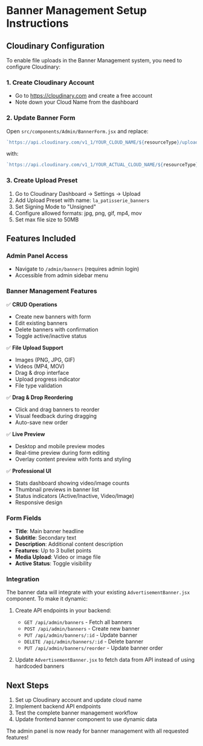 # Banner Management Setup Instructions

## Cloudinary Configuration

To enable file uploads in the Banner Management system, you need to configure Cloudinary:

### 1. Create Cloudinary Account
- Go to https://cloudinary.com and create a free account
- Note down your Cloud Name from the dashboard

### 2. Update Banner Form
Open `src/components/Admin/BannerForm.jsx` and replace:
```javascript
`https://api.cloudinary.com/v1_1/YOUR_CLOUD_NAME/${resourceType}/upload`
```
with:
```javascript
`https://api.cloudinary.com/v1_1/YOUR_ACTUAL_CLOUD_NAME/${resourceType}/upload`
```

### 3. Create Upload Preset
1. Go to Cloudinary Dashboard → Settings → Upload
2. Add Upload Preset with name: `la_patisserie_banners`
3. Set Signing Mode to "Unsigned"
4. Configure allowed formats: jpg, png, gif, mp4, mov
5. Set max file size to 50MB

## Features Included

### Admin Panel Access
- Navigate to `/admin/banners` (requires admin login)
- Accessible from admin sidebar menu

### Banner Management Features
✅ **CRUD Operations**
- Create new banners with form
- Edit existing banners
- Delete banners with confirmation
- Toggle active/inactive status

✅ **File Upload Support**
- Images (PNG, JPG, GIF)
- Videos (MP4, MOV)
- Drag & drop interface
- Upload progress indicator
- File type validation

✅ **Drag & Drop Reordering**
- Click and drag banners to reorder
- Visual feedback during dragging
- Auto-save new order

✅ **Live Preview**
- Desktop and mobile preview modes
- Real-time preview during form editing
- Overlay content preview with fonts and styling

✅ **Professional UI**
- Stats dashboard showing video/image counts
- Thumbnail previews in banner list
- Status indicators (Active/Inactive, Video/Image)
- Responsive design

### Form Fields
- **Title**: Main banner headline
- **Subtitle**: Secondary text
- **Description**: Additional content description
- **Features**: Up to 3 bullet points
- **Media Upload**: Video or image file
- **Active Status**: Toggle visibility

### Integration
The banner data will integrate with your existing `AdvertisementBanner.jsx` component. To make it dynamic:

1. Create API endpoints in your backend:
   - `GET /api/admin/banners` - Fetch all banners
   - `POST /api/admin/banners` - Create new banner
   - `PUT /api/admin/banners/:id` - Update banner
   - `DELETE /api/admin/banners/:id` - Delete banner
   - `PUT /api/admin/banners/reorder` - Update banner order

2. Update `AdvertisementBanner.jsx` to fetch data from API instead of using hardcoded banners

## Next Steps
1. Set up Cloudinary account and update cloud name
2. Implement backend API endpoints
3. Test the complete banner management workflow
4. Update frontend banner component to use dynamic data

The admin panel is now ready for banner management with all requested features!